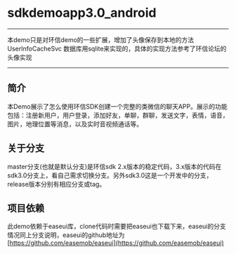 # sdkdemoapp3.0_android
--------
本demo只是对环信demo的一些扩展，增加了头像保存到本地的方法
UserInfoCacheSvc 数据库用sqlite来实现的，具体的实现方法参考了环信论坛的头像实现

--------
## 简介
本Demo展示了怎么使用环信SDK创建一个完整的类微信的聊天APP。展示的功能包括：注册新用户，用户登录，添加好友，单聊，群聊，发送文字，表情，语音，图片，地理位置等消息，以及实时音视频通话等。
## 关于分支
master分支(也就是默认分支)是环信sdk 2.x版本的稳定代码，3.x版本的代码在sdk3.0分支上，看自己需求切换分支。另外sdk3.0这是一个开发中的分支，release版本分别有相应分支或tag。
## 项目依赖
此demo依赖于easeui库，clone代码时需要把easeui也下载下来，easeui的分支情况同上分支说明，easeui的github地址为[https://github.com/easemob/easeui](https://github.com/easemob/easeui)
